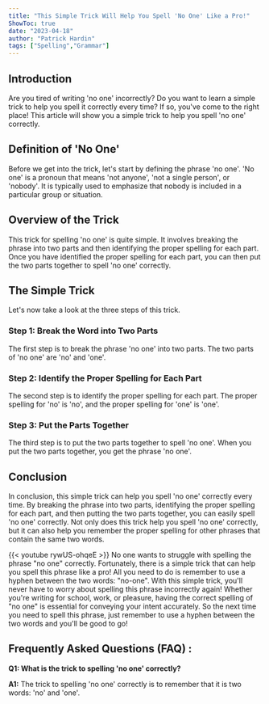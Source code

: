 ```yaml
---
title: "This Simple Trick Will Help You Spell 'No One' Like a Pro!"
ShowToc: true 
date: "2023-04-18"
author: "Patrick Hardin" 
tags: ["Spelling","Grammar"]
---
```

## Introduction
Are you tired of writing 'no one' incorrectly? Do you want to learn a simple trick to help you spell it correctly every time? If so, you've come to the right place! This article will show you a simple trick to help you spell 'no one' correctly.

## Definition of 'No One'
Before we get into the trick, let's start by defining the phrase 'no one'. 'No one' is a pronoun that means 'not anyone', 'not a single person', or 'nobody'. It is typically used to emphasize that nobody is included in a particular group or situation. 

## Overview of the Trick
This trick for spelling 'no one' is quite simple. It involves breaking the phrase into two parts and then identifying the proper spelling for each part. Once you have identified the proper spelling for each part, you can then put the two parts together to spell 'no one' correctly. 

## The Simple Trick
Let's now take a look at the three steps of this trick. 

### Step 1: Break the Word into Two Parts
The first step is to break the phrase 'no one' into two parts. The two parts of 'no one' are 'no' and 'one'. 

### Step 2: Identify the Proper Spelling for Each Part
The second step is to identify the proper spelling for each part. The proper spelling for 'no' is 'no', and the proper spelling for 'one' is 'one'.

### Step 3: Put the Parts Together
The third step is to put the two parts together to spell 'no one'. When you put the two parts together, you get the phrase 'no one'. 

## Conclusion
In conclusion, this simple trick can help you spell 'no one' correctly every time. By breaking the phrase into two parts, identifying the proper spelling for each part, and then putting the two parts together, you can easily spell 'no one' correctly. Not only does this trick help you spell 'no one' correctly, but it can also help you remember the proper spelling for other phrases that contain the same two words.

{{< youtube rywUS-ohqeE >}} 
No one wants to struggle with spelling the phrase "no one" correctly. Fortunately, there is a simple trick that can help you spell this phrase like a pro! All you need to do is remember to use a hyphen between the two words: "no-one". With this simple trick, you'll never have to worry about spelling this phrase incorrectly again! Whether you're writing for school, work, or pleasure, having the correct spelling of "no one" is essential for conveying your intent accurately. So the next time you need to spell this phrase, just remember to use a hyphen between the two words and you'll be good to go!

## Frequently Asked Questions (FAQ) :
**Q1: What is the trick to spelling 'no one' correctly?**

**A1:** The trick to spelling 'no one' correctly is to remember that it is two words: 'no' and 'one'.





